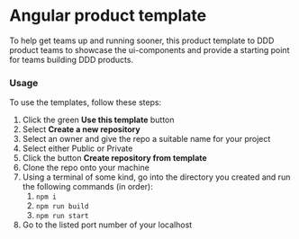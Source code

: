 # Angular product template

To help get teams up and running sooner, this product template to DDD product teams to showcase the ui-components and provide a starting point for teams building DDD products.

### Usage
To use the templates, follow these steps:

1. Click the green **Use this template** button
2. Select **Create a new repository**
3. Select an owner and give the repo a suitable name for your project
4. Select either Public or Private
5. Click the button **Create repository from template**
6. Clone the repo onto your machine
7. Using a terminal of some kind, go into the directory you created and run the following commands (in order):
   1. `npm i`
   2. `npm run build`
   3. `npm run start`
8. Go to the listed port number of your localhost
